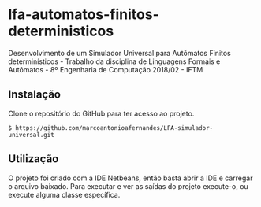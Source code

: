 # lfa-automatos-finitos-deterministicos
Desenvolvimento de um Simulador Universal para Autômatos Finitos determinísticos - Trabalho da disciplina de Linguagens Formais e Autômatos - 8º Engenharia de Computação 2018/02 - IFTM

## Instalação

Clone o repositório do GitHub para ter acesso ao projeto.

```
$ https://github.com/marcoantonioafernandes/LFA-simulador-universal.git
```

## Utilização 

O projeto foi criado com a IDE Netbeans, então basta abrir a IDE e carregar o arquivo baixado. Para executar e ver as saídas do projeto execute-o, ou execute alguma classe específica.
